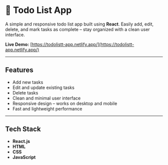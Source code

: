 # 📝 Todo List App

A simple and responsive todo list app built using **React**. Easily add, edit, delete, and mark tasks as complete – stay organized with a clean user interface.

**Live Demo:** [https://todolistt-app.netlify.app/](https://todolistt-app.netlify.app/)

---

## Features

- Add new tasks  
- Edit and update existing tasks  
- Delete tasks  
- Clean and minimal user interface  
- Responsive design – works on desktop and mobile  
- Fast and lightweight performance  

---

## Tech Stack

- **React.js**  
- **HTML**  
- **CSS**  
- **JavaScript**



